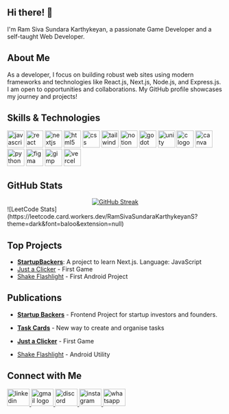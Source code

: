 ## Hi there! 👋

I'm Ram Siva Sundara Karthykeyan, a passionate Game Developer and a self-taught Web Developer.

## About Me

As a developer, I focus on building robust web sites using modern frameworks and technologies like React.js, Next.js, Node.js, and Express.js. I am open to opportunities and collaborations. My GitHub profile showcases my journey and projects!

## Skills & Technologies

<div align="left">
  <img src="https://img.shields.io/badge/JavaScript-F7DF1E?logo=javascript&logoColor=black&style=for-the-badge" height="40" alt="javascript logo"  />
  
  <img src="https://img.shields.io/badge/React-61DAFB?logo=react&logoColor=black&style=for-the-badge" height="40" alt="react logo"  />
  
  <img src="https://img.shields.io/badge/Next.js-000000?logo=nextdotjs&logoColor=white&style=for-the-badge" height="40" alt="nextjs logo"  />
  
  <img src="https://img.shields.io/badge/HTML5-E34F26?logo=html5&logoColor=white&style=for-the-badge" height="40" alt="html5 logo"  />
  
  <img src="https://img.shields.io/badge/CSS-1572B6?logo=css&logoColor=white&style=for-the-badge" height="40" alt="css logo"  />
  
  <img src="https://img.shields.io/badge/Tailwind CSS-06B6D4?logo=tailwindcss&logoColor=black&style=for-the-badge" height="40" alt="tailwindcss logo"  />
  
  <img src="https://img.shields.io/badge/Notion-000000?logo=notion&logoColor=white&style=for-the-badge" height="40" alt="notion logo"  />
 
  <img src="https://img.shields.io/badge/Godot Engine-478CBF?logo=godotengine&logoColor=white&style=for-the-badge" height="40" alt="godot logo"  />

  <img src="https://img.shields.io/badge/Unity-FFFFFF?logo=unity&logoColor=black&style=for-the-badge" height="40" alt="unity logo"  />

  <img src="https://img.shields.io/badge/C-A8B9CC?logo=c&logoColor=black&style=for-the-badge" height="40" alt="c logo"  />
 
  <img src="https://img.shields.io/badge/Canva-00C4CC?logo=canva&logoColor=black&style=for-the-badge" height="40" alt="canva logo"  />
 
  <img src="https://img.shields.io/badge/Python-3776AB?logo=python&logoColor=white&style=for-the-badge" height="40" alt="python logo"  />
 
  <img src="https://img.shields.io/badge/Figma-F24E1E?logo=figma&logoColor=white&style=for-the-badge" height="40" alt="figma logo"  />

  <img src="https://img.shields.io/badge/GIMP-5C5543?logo=gimp&logoColor=white&style=for-the-badge" height="40" alt="gimp logo"  />

  <img src="https://img.shields.io/badge/Vercel-000000?logo=vercel&logoColor=white&style=for-the-badge" height="40" alt="vercel logo"  />
</div>

## GitHub Stats

<div align="center">
  <a href="https://git.io/streak-stats"><img src="https://streak-stats.demolab.com?user=RamSivaSundaraKarthykeyan&theme=tokyonight&hide_border=true" alt="GitHub Streak" /></a>
</div>
![LeetCode Stats](https://leetcode.card.workers.dev/RamSivaSundaraKarthykeyanS?theme=dark&font=baloo&extension=null)


## Top Projects

- [**StartupBackers**](https://github.com/RamSivaSundaraKarthykeyan/StarterBackup-Frontend-Nextjs): A project to learn Next.js. Language: JavaScript
- [Just a Clicker](https://ramsivasundarakarthykeyan.itch.io/just-a-clicker) - First Game
- [Shake Flashlight](https://github.com/RamSivaSundaraKarthykeyan/ShakeFlashlight) - First Android Project

## Publications

- [**Startup Backers**](https://starter-backup-frontend-nextjs.vercel.app/) - Frontend Project for startup investors and founders.

- [**Task Cards**](https://github.com/RamSivaSundaraKarthykeyan/Cards-Task) - New way to create and organise tasks

- [**Just a Clicker**](https://ramsivasundarakarthykeyan.itch.io/just-a-clicker) - First Game

- [Shake Flashlight](https://github.com/RamSivaSundaraKarthykeyan/ShakeFlashlight) - Android Utility

## Connect with Me

<div align="left">
  <a href="https://www.linkedin.com/in/ram-siva-sundara-karthykeyan/" target="_blank">
    <img src="https://raw.githubusercontent.com/maurodesouza/profile-readme-generator/master/src/assets/icons/social/linkedin/default.svg" width="52" height="40" alt="linkedin logo"  />
  </a>
  <a href="srssk2005@gmail.com" target="_blank">
    <img src="https://raw.githubusercontent.com/maurodesouza/profile-readme-generator/master/src/assets/icons/social/gmail/default.svg" width="52" height="40" alt="gmail logo"  />
  </a>
  <a href="srssk" target="_blank">
    <img src="https://raw.githubusercontent.com/maurodesouza/profile-readme-generator/master/src/assets/icons/social/discord/default.svg" width="52" height="40" alt="discord logo"  />
  </a>
  <a href="https://www.instagram.com/siva_karthykeyan7/" target="_blank">
    <img src="https://raw.githubusercontent.com/maurodesouza/profile-readme-generator/master/src/assets/icons/social/instagram/default.svg" width="52" height="40" alt="instagram logo"  />
  </a>
  <a href="+91 7305077196" target="_blank">
    <img src="https://raw.githubusercontent.com/maurodesouza/profile-readme-generator/master/src/assets/icons/social/whatsapp/default.svg" width="52" height="40" alt="whatsapp logo"  />
  </a>
</div>

###
